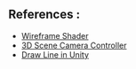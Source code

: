 ## References :

- [Wireframe Shader](https://github.com/Chaser324/unity-wireframe)
- [3D Scene Camera Controller](https://github.com/XJINE/Unity_SceneCameraController) 
- [Draw Line in Unity](https://gamedev.stackexchange.com/questions/96964/how-to-correctly-draw-a-line-in-unity)
